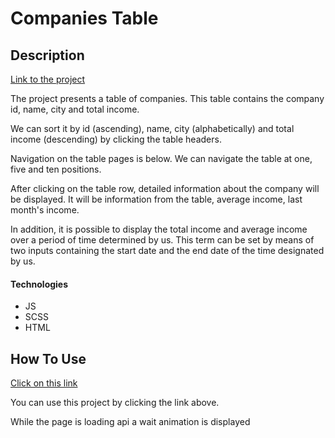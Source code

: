 # Companies Table 

## Description

[Link to the project](https://zdunek-test-2.com.pl)

The project presents a table of companies. This table contains the company id, name, city and total income.

We can sort it by id (ascending), name, city (alphabetically) and total income (descending) by clicking the table headers.

Navigation on the table pages is below. We can navigate the table at one, five and ten positions.

After clicking on the table row, detailed information about the company will be displayed. It will be information from the table, average income, last month's income.

In addition, it is possible to display the total income and average income over a period of time determined by us. This term can be set by means of two inputs containing the start date and the end date of the time designated by us.

#### Technologies 
- JS
- SCSS
- HTML

## How To Use

[Click on this link](https://zdunek-test-2.com.pl)

You can use this project by clicking the link above.

While the page is loading api a wait animation is displayed
